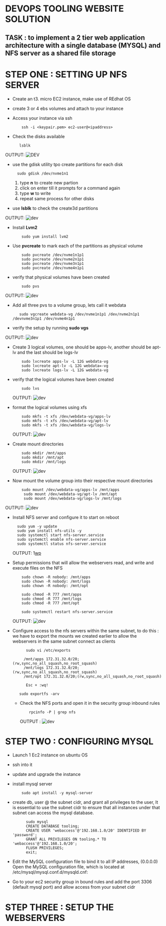 # DEVOPS TOOLING WEBSITE SOLUTION

## TASK : to implement a 2 tier web application architecture with a single database (MYSQL) and NFS server as a shared file storage 


# STEP ONE : SETTING UP NFS SERVER

   * Create an t3. micro EC2 instance, make use of REdhat OS
   * create 3 or 4 ebs volumes and attach to your instance
   * Access your instance via ssh

             ssh -i <keypair.pem> ec2-user@<ipaddress>

   * Check the disks available

            lsblk
     
  OUTPUT: ![DEV](https://github.com/citadelict/My-devops-Journey/blob/main/DEVOPS%20TOOLING%20WEBSITE%20SOLUTION/images/checked%20available%20disks.png)

   * use the gdisk utility tpo create partitions for each disk

           sudo gdisk /dev/nvme1n1

      1. type **n** to create new partion
      2.  click on enter till it prompts for a command again
      3.  type **w** to write
      4.  repeat same process for other disks

  * use **lsblk** to check the create3d partitions

 OUTPUT:    ![dev](https://github.com/citadelict/My-devops-Journey/tree/main/DEVOPS%20TOOLING%20WEBSITE%20SOLUTION/images)


  * Install **Lvm2**

            sudo yum install lvm2
    
  * Use **pvcreate** to mark  each of the partitions as physical volume

            sudo pvcreate /dev/nvme1n1p1
            sudo pvcreate /dev/nvme2n1p1
            sudo pvcreate /dev/nvme3n1p1
            sudo pvcreate /dev/nvme4n1p1
  * verify that physical volumes have been created

            sudo pvs

    
OUTPUT: ![dev](https://github.com/citadelict/My-devops-Journey/blob/main/DEVOPS%20TOOLING%20WEBSITE%20SOLUTION/images/created%20physical%20volumes.png)


 *  Add all three pvs to a volume group, lets call it webdata

           sudo vgcreate webdata-vg /dev/nvme1n1p1 /dev/nvme2n1p1 /devnvme3n1p1 /dev/nvme4n1p1

 * verify the setup by running **sudo vgs**

  OUTPUT: ![dev](https://github.com/citadelict/My-devops-Journey/blob/main/DEVOPS%20TOOLING%20WEBSITE%20SOLUTION/images/created%20a%20volume%20group.png)


 * Create 3 logical volumes, one should be apps-lv, another should be apt-lv and the last should be logs-lv

           sudo lvcreate apps-lv -L 12G webdata-vg
           sudo lvcreate apt-lv -L 12G webdata=-vg
           sudo lvcreate logs-lv -L 12G webdata-vg
   
 * verify that the logical volumes have been created

           sudo lvs

   OUTPUT: ![dev](https://github.com/citadelict/My-devops-Journey/blob/main/DEVOPS%20TOOLING%20WEBSITE%20SOLUTION/images/created%20logical%20volumes.png)

 * format the logical volumes using xfs

           sudo mkfs -t xfs /dev/webdata-vg/apps-lv
           sudo mkfs -t xfs /dev/webdata-vg/apt-lv
           sudo mkfs -t xfs /dev/webdata-vg/logs-lv

   OUTPUT: ![dev](https://github.com/citadelict/My-devops-Journey/blob/main/DEVOPS%20TOOLING%20WEBSITE%20SOLUTION/images/formatted%20using%20xfs.png)

 * Create mount directories

           sudo mkdir /mnt/apps
           sudo mkdir /mnt/apt
           sudo mkdir /mnt/logs

   OUTPUT: ![dev](https://github.com/citadelict/My-devops-Journey/blob/main/DEVOPS%20TOOLING%20WEBSITE%20SOLUTION/images/created%20various%20mount%20directories.png)

* Now mount the volume group into their respective mount directories

          sudo mount /dev/webdata-vg/apps-lv /mnt/apps
           sudo mount /dev/webdata-vg/apt-lv /mnt/apt
           sudo mount /dev/webdata-vg/logs-lv /mnt/logs

OUTPUT: ![dev](https://github.com/citadelict/My-devops-Journey/blob/main/DEVOPS%20TOOLING%20WEBSITE%20SOLUTION/images/mounted%20apt%2C%20apps%2C%20and%20logs%20in%20thier%20various%20mount%20points.png)

* Install NFS server and configure it to start on reboot

        sudo yum -y update
        sudo yum install nfs-utils -y
        sudo systemctl start nfs-server.service
        sudo systemctl enable nfs-server.service
        sudo systemctl status nfs-server.service

  OUTPUT: 1[wp](https://github.com/citadelict/My-devops-Journey/blob/main/DEVOPS%20TOOLING%20WEBSITE%20SOLUTION/images/instaled%20and%20enabled%20nfs%20server.png)

* Setup permissions that will allow the webservers read, and write and execute files on the NFS

          sudo chown -R nobody: /mnt/apps
          sudo chown -R nobody: /mnt/logs
          sudo chown -R nobody: /mnt/opt
          
          sudo chmod -R 777 /mnt/apps
          sudo chmod -R 777 /mnt/logs
          sudo chmod -R 777 /mnt/opt
          
          sudo systemctl restart nfs-server.service

  OUTPUT: ![dev](https://github.com/citadelict/My-devops-Journey/blob/main/DEVOPS%20TOOLING%20WEBSITE%20SOLUTION/images/set%20permissions.png)

 * Configure access to the nfs servers within the same subnet, to do this : we have to export the mounts we created earlier to allow the webservers in the same subnet connect as clients

             sudo vi /etc/exports

            /mnt/apps 172.31.32.0/20;(rw,sync,no_all_squash,no_root_squash)
            /mnt/logs 172.31.32.0/20;(rw,sync,no_all_squash,no_root_squash)
            /mnt/opt 172.31.32.0/20;(rw,sync,no_all_squash,no_root_squash)

             Esc + :wq!

          sudo exportfs -arv

   * Check the NFS ports and open it in the security group inbound rules

             rpcinfo -P | grep nfs

     OUTPUT : ![dev](https://github.com/citadelict/My-devops-Journey/blob/main/DEVOPS%20TOOLING%20WEBSITE%20SOLUTION/images/ports%20beeing%20used%20by%20nfs.png)


# STEP TWO : CONFIGURING MYSQL

  * Launch 1 Ec2 instance on ubuntu OS
  * ssh into it
  * update and upgrade the instance
  * install mysql server

            sudo apt install -y mysql-server
    
  * create db, user @ the subnet cidr, and grant all privileges to the user, It is essential to use the subnet cidr to ensure that all instances under that subnet can access the mysql database.

              sudo mysql
              CREATE DATABASE tooling;
              CREATE USER 'webaccess'@'192.168.1.0/20' IDENTIFIED BY 'password';
              GRANT ALL PRIVILEGES ON tooling.* TO 'webaccess'@'192.168.1.0/20';
              FLUSH PRIVILEGES;
              exit;

  * Edit the MySQL configuration file to bind it to all IP addresses, (0.0.0.0)  Open the MySQL configuration file, which is located at /etc/mysql/mysql.conf.d/mysqld.cnf:

 * Go to your ec2 security group in bound rules and add the port 3306 (default mysql port) and allow access from your subnet cidr


# STEP THREE : SETUP THE WEBSERVERS



    



    
